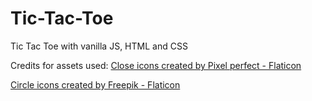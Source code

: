 # Tic-Tac-Toe
Tic Tac Toe with vanilla JS, HTML and CSS

Credits for assets used:
<a href="https://www.flaticon.com/free-icons/close" title="close icons">Close icons created by Pixel perfect - Flaticon</a>

<a href="https://www.flaticon.com/free-icons/circle" title="circle icons">Circle icons created by Freepik - Flaticon</a>